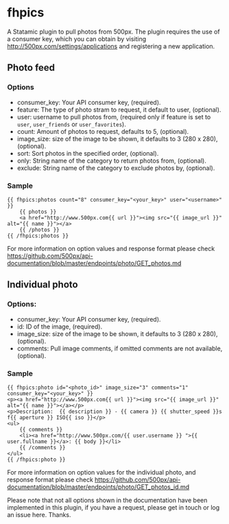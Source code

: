 fhpics
======

A Statamic plugin to pull photos from 500px. The plugin requires the use of a consumer key, which you can obtain by visiting http://500px.com/settings/applications and registering a new application.

## Photo feed
### Options
- consumer_key: Your API consumer key, (required).
- feature: The type of photo stram to request, it default to user, (optional).
- user: username to pull photos from, (required only if feature is set to `user`, `user_friends` or `user_favorites`).
- count: Amount of photos to request, defaults to 5, (optional).
- image_size: size of the image to be shown, it defaults to 3 (280 x 280), (optional).
- sort: Sort photos in the specified order, (optional).
- only: String name of the category to return photos from, (optional).
- exclude: String name of the category to exclude photos by, (optional).

### Sample
	{{ fhpics:photos count="8" consumer_key="<your_key>" user="<username>" }}   
		{{ photos }}
		<a href="http://www.500px.com{{ url }}"><img src="{{ image_url }}" alt="{{ name }}"></a>
		{{ /photos }}  
	{{ /fhpics:photos }}	

For more information on option values and response format please check https://github.com/500px/api-documentation/blob/master/endpoints/photo/GET_photos.md

## Individual photo
### Options: 
- consumer_key: Your API consumer key, (required).
- id: ID of the image, (required).
- image_size: size of the image to be shown, it defaults to 3 (280 x 280), (optional).
- comments: Pull image comments, if omitted comments are not available, (optional).

### Sample
	{{ fhpics:photo id="<photo_id>" image_size="3" comments="1" consumer_key="<your_key>" }}
	<p><a href="http://www.500px.com{{ url }}"><img src="{{ image_url }}" alt="{{ name }}"></a></p>
	<p>Description:  {{ description }} - {{ camera }} {{ shutter_speed }}s f{{ aperture }} ISO{{ iso }}</p>
	<ul>
		{{ comments }}
		<li><a href="http://www.500px.com/{{ user.username }} ">{{ user.fullname }}</a>: {{ body }}</li>
		{{ /comments }}
	</ul>
	{{ /fhpics:photo }}	

For more information on option values for the individual photo, and response format please check https://github.com/500px/api-documentation/blob/master/endpoints/photo/GET_photos_id.md

Please note that not all options shown in the documentation have been implemented in this plugin, if you have a request, please get in touch or log an issue here. Thanks.

